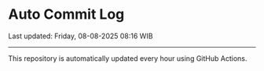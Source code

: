 # Auto Commit Log

Last updated: Friday, 08-08-2025 08:16 WIB

---

This repository is automatically updated every hour using GitHub Actions.
